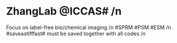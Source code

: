 # ZhangLab @ICCAS#  /n
Focus on label-free bio/chemical imaging /n
#SPRM #PSM #ESM /n
#saveastifffast# must be saved together with all codes /n
